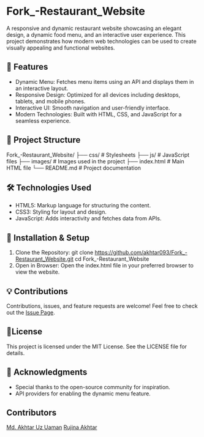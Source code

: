# Fork_-Restaurant_Website
A responsive and dynamic restaurant website showcasing an elegant design, a dynamic food menu, and an interactive user experience. This project demonstrates how modern web technologies can be used to create visually appealing and functional websites.
## 🚀 Features
- Dynamic Menu: Fetches menu items using an API and displays them in an interactive layout.
- Responsive Design: Optimized for all devices including desktops, tablets, and mobile phones.
- Interactive UI: Smooth navigation and user-friendly interface.
- Modern Technologies: Built with HTML, CSS, and JavaScript for a seamless experience.
## 📂 Project Structure
Fork_-Restaurant_Website/
├── css/                # Stylesheets
├── js/                 # JavaScript files
├── images/             # Images used in the project
├── index.html          # Main HTML file
└── README.md           # Project documentation
## 🛠️ Technologies Used
- HTML5: Markup language for structuring the content.
- CSS3: Styling for layout and design.
- JavaScript: Adds interactivity and fetches data from APIs.

## 🔧 Installation & Setup
1. Clone the Repository:
 git clone https://github.com/akhtar093/Fork_-Restaurant_Website.git
cd Fork_-Restaurant_Website
2. Open in Browser: Open the index.html file in your preferred browser to view the website.

## 💡 Contributions
Contributions, issues, and feature requests are welcome! Feel free to check out the [Issue Page](https://github.com/akhtar093/Fork_-Restaurant_Website/issues).

## 📄License
This project is licensed under the MIT License. See the LICENSE file for details.

## 🙌 Acknowledgments
- Special thanks to the open-source community for inspiration.
- API providers for enabling the dynamic menu feature.


## Contributors
[Md. Akhtar Uz Uaman](https://github.com/akhtar093)
[Rujina Akhtar](https://github.com/Rujina-227)




